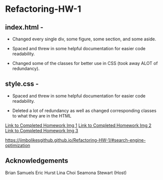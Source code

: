 # Refactoring-HW-1

index.html - 
----------
* Changed every single div, some figure, some section, and some aside.

* Spaced and threw in some helpful documentation for easier code readability.

* Changed some of the classes for better use in CSS (took away ALOT of redundancy).

style.css - 
---------
* Spaced and threw in some helpful documentation for easier code readability.

* Deleted a lot of redundancy as well as changed corresponding classes to what they are in the HTML

[Link to Completed Homework Img 1](./assets/images/homework-1-screenshot.png)
[Link to Completed Homework Img 2](./assets/images/homework-2-screenshot-2.png)
[Link to Completed Homework Img 3](./assets/images/homework-1-screenshot-3.png)

https://jimbolikesgithub.github.io/Refactoring-HW-1/#search-engine-optimization

Acknowledgements
----------------
Brian Samuels
Eric Hurst
Lina Choi
Seamona Stewart (Host)
